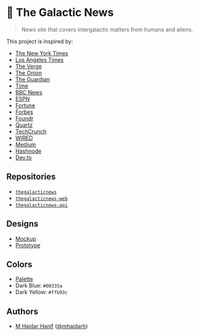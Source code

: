 # 🌌 The Galactic News

> News site that covers intergalactic matters from humans and aliens.

This project is inspired by:

- [The New York Times](https://nytimes.com)
- [Los Angeles Times](https://latimes.com)
- [The Verge](https://theverge.com)
- [The Onion](https://theonion.com)
- [The Guardian](https://theguardian.com)
- [Time](https://time.com)
- [BBC News](https://bbc.com)
- [ESPN](https://espn.com)
- [Fortune](https://fortune.com)
- [Forbes](https://forbes.com)
- [Foundr](https://foundr.com)
- [Quartz](https://qz.com)
- [TechCrunch](https://techcrunch.com)
- [WIRED](https://wired.com)
- [Medium](https://medium.com)
- [Hashnode](https://hashnode.com)
- [Dev.to](https://dev.to)

## Repositories

- [`thegalacticnews`](https://github.com/azobu-projects/thegalacticnews)
- [`thegalacticnews-web`](https://github.com/azobu-projects/thegalacticnews-web)
- [`thegalacticnews-api`](https://github.com/azobu-projects/thegalacticnews-api)

## Designs

- [Mockup](https://figma.com)
- [Prototype](https://figma.com)

## Colors

- [Palette](https://www.color-hex.com/color-palette/88436)
- Dark Blue: `#00335a`
- Dark Yellow: `#ffb93c`

## Authors

- [M Haidar Hanif](https://mhaidarhanif.com) ([@mhaidarh](https:/github.com/mhaidarh))
